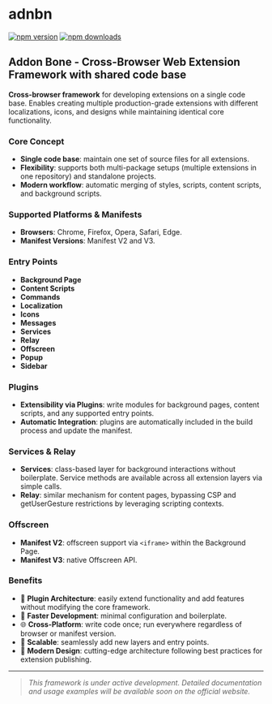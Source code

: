 # adnbn

[![npm version](https://img.shields.io/npm/v/adnbn.svg)](https://www.npmjs.com/package/adnbn)
[![npm downloads](https://img.shields.io/npm/dm/adnbn.svg)](https://www.npmjs.com/package/adnbn)

## Addon Bone - Cross-Browser Web Extension Framework with shared code base

**Cross-browser framework** for developing extensions on a single code base. Enables creating multiple production-grade extensions with different localizations, icons, and designs while maintaining identical core functionality.

### Core Concept

* **Single code base**: maintain one set of source files for all extensions.
* **Flexibility**: supports both multi-package setups (multiple extensions in one repository) and standalone projects.
* **Modern workflow**: automatic merging of styles, scripts, content scripts, and background scripts.

### Supported Platforms & Manifests

* **Browsers**: Chrome, Firefox, Opera, Safari, Edge.
* **Manifest Versions**: Manifest V2 and V3.

### Entry Points

* **Background Page**
* **Content Scripts**
* **Commands**
* **Localization**
* **Icons**
* **Messages**
* **Services**
* **Relay**
* **Offscreen**
* **Popup**
* **Sidebar**

### Plugins

* **Extensibility via Plugins**: write modules for background pages, content scripts, and any supported entry points.
* **Automatic Integration**: plugins are automatically included in the build process and update the manifest.

### Services & Relay

* **Services**: class-based layer for background interactions without boilerplate. Service methods are available across all extension layers via simple calls.
* **Relay**: similar mechanism for content pages, bypassing CSP and getUserGesture restrictions by leveraging scripting contexts.


### Offscreen

* **Manifest V2**: offscreen support via `<iframe>` within the Background Page.
* **Manifest V3**: native Offscreen API.

### Benefits

* 🔌 **Plugin Architecture**: easily extend functionality and add features without modifying the core framework.
* 🔧 **Faster Development**: minimal configuration and boilerplate.
* 🌐 **Cross-Platform**: write code once; run everywhere regardless of browser or manifest version.
* 🔄 **Scalable**: seamlessly add new layers and entry points.
* 🚀 **Modern Design**: cutting-edge architecture following best practices for extension publishing.

---

> *This framework is under active development. Detailed documentation and usage examples will be available soon on the official website.*
